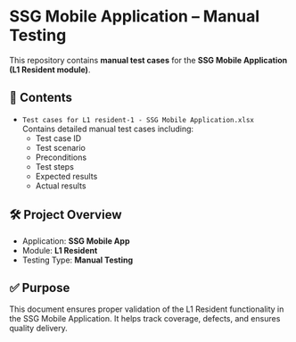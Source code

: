 # SSG Mobile Application – Manual Testing

This repository contains **manual test cases** for the **SSG Mobile Application (L1 Resident module)**.  

## 📄 Contents
- `Test cases for L1 resident-1 - SSG Mobile Application.xlsx`  
  Contains detailed manual test cases including:  
  - Test case ID  
  - Test scenario  
  - Preconditions  
  - Test steps  
  - Expected results  
  - Actual results  

## 🛠️ Project Overview
- Application: **SSG Mobile App**  
- Module: **L1 Resident**  
- Testing Type: **Manual Testing**  

## ✅ Purpose
This document ensures proper validation of the L1 Resident functionality in the SSG Mobile Application. It helps track coverage, defects, and ensures quality delivery.

